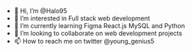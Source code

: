 - 👋 Hi, I’m @Halo95
- 👀 I’m interested in Full stack web development 
- 🌱 I’m currently learning Figma React.js MySQL and Python
- 💞️ I’m looking to collaborate on web development projects 
- 📫 How to reach me on twitter @young_genius5

<!---
Halo95/Halo95 is a ✨ special ✨ repository because its `README.md` (this file) appears on your GitHub profile.
You can click the Preview link to take a look at your changes.
--->
